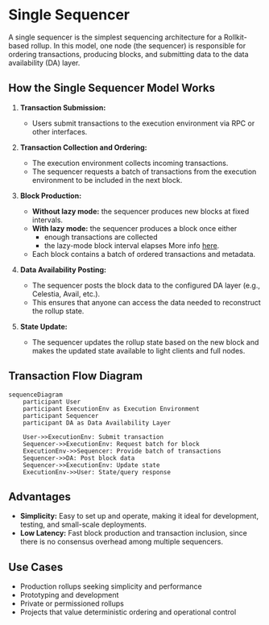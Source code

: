 # Single Sequencer

A single sequencer is the simplest sequencing architecture for a Rollkit-based rollup. In this model, one node (the sequencer) is responsible for ordering transactions, producing blocks, and submitting data to the data availability (DA) layer.

## How the Single Sequencer Model Works

1. **Transaction Submission:**
   - Users submit transactions to the execution environment via RPC or other interfaces.
2. **Transaction Collection and Ordering:**
   - The execution environment collects incoming transactions.
   - The sequencer requests a batch of transactions from the execution environment to be included in the next block.
3. **Block Production:**
   - **Without lazy mode:** the sequencer produces new blocks at fixed intervals.
   - **With lazy mode:** the sequencer produces a block once either  
     - enough transactions are collected  
     - the lazy-mode block interval elapses
    More info [here](/learn/config#lazy-mode).
   - Each block contains a batch of ordered transactions and metadata.

4. **Data Availability Posting:**
   - The sequencer posts the block data to the configured DA layer (e.g., Celestia, Avail, etc.).
   - This ensures that anyone can access the data needed to reconstruct the rollup state.

5. **State Update:**
   - The sequencer updates the rollup state based on the new block and makes the updated state available to light clients and full nodes.

## Transaction Flow Diagram

```mermaid
sequenceDiagram
    participant User
    participant ExecutionEnv as Execution Environment
    participant Sequencer
    participant DA as Data Availability Layer

    User->>ExecutionEnv: Submit transaction
    Sequencer->>ExecutionEnv: Request batch for block
    ExecutionEnv->>Sequencer: Provide batch of transactions
    Sequencer->>DA: Post block data
    Sequencer->>ExecutionEnv: Update state
    ExecutionEnv->>User: State/query response
```

## Advantages

- **Simplicity:** Easy to set up and operate, making it ideal for development, testing, and small-scale deployments.
- **Low Latency:** Fast block production and transaction inclusion, since there is no consensus overhead among multiple sequencers.

## Use Cases

- Production rollups seeking simplicity and performance
- Prototyping and development
- Private or permissioned rollups
- Projects that value deterministic ordering and operational control
